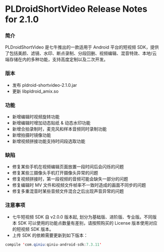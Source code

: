 # PLDroidShortVideo Release Notes for 2.1.0

### 简介

PLDroidShortVideo 是七牛推出的一款适用于 Android 平台的短视频 SDK，提供了包括美颜、滤镜、水印、断点录制、分段回删、视频编辑、混音特效、本地/云端存储在内的多种功能，支持高度定制以及二次开发。

### 版本

* 发布 pldroid-shortvideo-2.1.0.jar
* 更新 libpldroid_amix.so

### 功能

* 新增编辑时视频旋转功能
* 新增编辑时增加动态贴纸 & 动态水印功能
* 新增合拍录制时，麦克风和样本音频同时录制功能
* 新增拍摄时镜像功能
* 新增视频拼接功能支持时间段选取功能

### 缺陷

* 修复某些手机在视频编辑页面放置一段时间后会闪烁的问题
* 修复某些三摄像头手机打开摄像头异常的问题
* 修复视频拼接时，第一段视频的音频可能会缺失一部分的问题
* 修复编辑时 MV 文件和视频文件帧率不一致时造成的画面不同步的问题
* 修复多重混音时某些音频文件混合之后出现声音异常的问题

### 注意事项
* 七牛短视频 SDK 自 v2.0.0 版本起, 划分为基础版、进阶版、专业版。不同版本 SDK 可以使用的功能点数量有差别，请按照购买的 License 版本使用对应的短视频 SDK 版本。
* 上传 SDK 的依赖需要更新到如下版本：

```java
compile 'com.qiniu:qiniu-android-sdk:7.3.11'
```